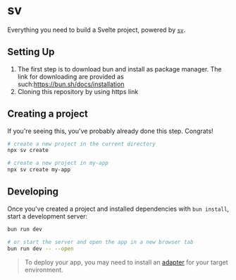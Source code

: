# sv

Everything you need to build a Svelte project, powered by [`sv`](https://github.com/sveltejs/cli).

## Setting Up
1. The first step is to download bun and install as package manager. The link for downloading are provided as such:https://bun.sh/docs/installation
2. Cloning this repository by using https link 

## Creating a project

If you're seeing this, you've probably already done this step. Congrats!

```bash
# create a new project in the current directory
npx sv create

# create a new project in my-app
npx sv create my-app
```

## Developing

Once you've created a project and installed dependencies with `bun install`, start a development server:

```bash
bun run dev

# or start the server and open the app in a new browser tab
bun run dev -- --open
```

> To deploy your app, you may need to install an [adapter](https://svelte.dev/docs/kit/adapters) for your target environment.
